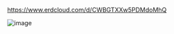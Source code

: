 
https://www.erdcloud.com/d/CWBGTXXw5PDMdoMhQ

![image](https://user-images.githubusercontent.com/73827343/212727255-398fcaac-a864-4c67-b02f-35d4f761d9cc.png)

